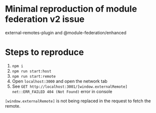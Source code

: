 # Minimal reproduction of module federation v2 issue
external-remotes-plugin and @module-federation/enhanced

# Steps to reproduce

1. `npm i`
1. `npm run start:host`
1. `npm run start:remote`
1. Open `localhost:3000` and open the network tab
1. See `GET http://localhost:3001/[window.externalRemote] net::ERR_FAILED 404 (Not Found)` error in console

`[window.externalRemote]` is not being replaced in the request to fetch the remote.
